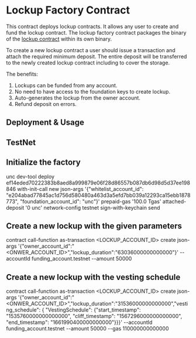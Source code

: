 # Lockup Factory Contract

This contract deploys lockup contracts.
It allows any user to create and fund the lockup contract.
The lockup factory contract packages the binary of the
<a href="https://github.com/utnet-org/contract-new-project-template/tree/master/lockup">lockup
contract</a> within its own binary.

To create a new lockup contract a user should issue a transaction and
attach the required minimum deposit. The entire deposit will be transferred to
the newly created lockup contract including to cover the storage.

The benefits:

1. Lockups can be funded from any account.
2. No need to have access to the foundation keys to create lockup.
3. Auto-generates the lockup from the owner account.
4. Refund deposit on errors.

## Deployment & Usage

## TestNet

## Initialize the factory

unc dev-tool deploy ef14eded70222383b8aed8a999879e06f28d86557b087db6d98d5d37ee198846 with-init-call new json-args '{"whitelist_account_id": "e204abad77845ac1d756d580480a463d3a5efd7bb039a12293ca15ebb1878773", "foundation_account_id": "unc"}' prepaid-gas '100.0 Tgas' attached-deposit '0 unc' network-config testnet  sign-with-keychain send

## Create a new lockup with the given parameters

contract call-function as-transaction <LOCKUP_ACCOUNT_ID> create json-args '{"owner_account_id":"<ONWER_ACCOUNT_ID>","lockup_duration":"63036000000000000"}' --accountId funding_account.testnet --amount 50000

## Create a new lockup with the vesting schedule

contract call-function as-transaction <LOCKUP_ACCOUNT_ID> create json-args '{"owner_account_id":"<ONWER_ACCOUNT_ID>","lockup_duration":"31536000000000000","vesting_schedule": { "VestingSchedule": {"start_timestamp": "1535760000000000000", "cliff_timestamp": "1567296000000000000", "end_timestamp": "1661990400000000000"}}}' --accountId funding_account.testnet --amount 50000 --gas 110000000000000
